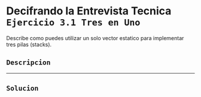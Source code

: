 # Decifrando la Entrevista Tecnica `Ejercicio 3.1 Tres en Uno`

Describe como puedes utilizar un solo vector estatico para implementar tres pilas (stacks).

## `Descripcion`

---

## `Solucion`

